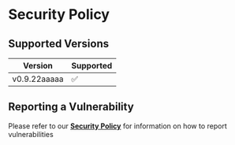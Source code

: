 # Security Policy

## Supported Versions

| Version     | Supported          |
| ----------- | ------------------ |
| v0.9.22aaaaa  | :white_check_mark: |

## Reporting a Vulnerability

Please refer to our **[Security Policy](https://www.striae.org/security)** for information on how to report vulnerabilities
